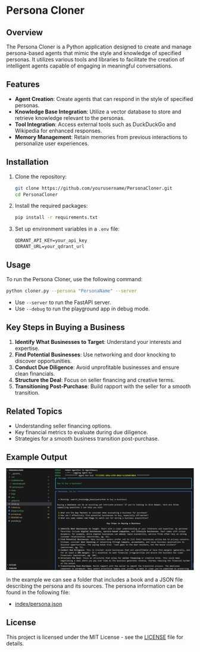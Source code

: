 # Persona Cloner

## Overview
The Persona Cloner is a Python application designed to create and manage persona-based agents that mimic the style and knowledge of specified personas. It utilizes various tools and libraries to facilitate the creation of intelligent agents capable of engaging in meaningful conversations.

## Features
- **Agent Creation**: Create agents that can respond in the style of specified personas.
- **Knowledge Base Integration**: Utilize a vector database to store and retrieve knowledge relevant to the personas.
- **Tool Integration**: Access external tools such as DuckDuckGo and Wikipedia for enhanced responses.
- **Memory Management**: Retain memories from previous interactions to personalize user experiences.

## Installation
1. Clone the repository:
   ```bash
   git clone https://github.com/yourusername/PersonaCloner.git
   cd PersonaCloner
   ```

2. Install the required packages:
   ```bash
   pip install -r requirements.txt
   ```

3. Set up environment variables in a `.env` file:
   ```
   QDRANT_API_KEY=your_api_key
   QDRANT_URL=your_qdrant_url
   ```

## Usage
To run the Persona Cloner, use the following command:
```bash
python cloner.py --persona "PersonaName" --server
```
- Use `--server` to run the FastAPI server.
- Use `--debug` to run the playground app in debug mode.

## Key Steps in Buying a Business
1. **Identify What Businesses to Target**: Understand your interests and expertise.
2. **Find Potential Businesses**: Use networking and door knocking to discover opportunities.
3. **Conduct Due Diligence**: Avoid unprofitable businesses and ensure clean financials.
4. **Structure the Deal**: Focus on seller financing and creative terms.
5. **Transitioning Post-Purchase**: Build rapport with the seller for a smooth transition.

## Related Topics
- Understanding seller financing options.
- Key financial metrics to evaluate during due diligence.
- Strategies for a smooth business transition post-purchase.

## Example Output
![Example Output](photos/example_output.png)

In the example we can see a folder that includes a book and a JSON file describing the persona and its sources. The persona information can be found in the following file:
- [index/persona.json](index/persona.json)

## License
This project is licensed under the MIT License - see the [LICENSE](LICENSE) file for details.
